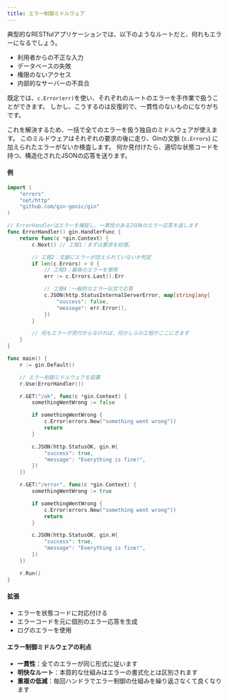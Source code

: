 ```yaml
---
title: エラー制御ミドルウェア
---
```


典型的なRESTfulアプリケーションでは、以下のようなルートだと、何れもエラーになるでしょう。

- 利用者からの不正な入力
- データベースの失敗
- 権限のないアクセス
- 内部的なサーバーの不具合

既定では、`c.Error(err)`を使い、それぞれのルートのエラーを手作業で扱うことができます。
しかし、こうするのは反復的で、一貫性のないものになりがちです。

これを解決するため、一括で全てのエラーを扱う独自のミドルウェアが使えます。
このミルドウェアはそれぞれの要求の後に走り、Ginの文脈 (`c.Errors`) に加えられたエラーがないか検査します。
何か見付けたら、適切な状態コードを持つ、構造化されたJSONの応答を送ります。

#### 例

```go
import (
	"errors"
	"net/http"
	"github.com/gin-gonic/gin"
)

// ErrorHandlerはエラーを捕捉し、一貫性のあるJSONのエラー応答を返します
func ErrorHandler() gin.HandlerFunc {
    return func(c *gin.Context) {
        c.Next() // 工程1：まずは要求を処理。

        // 工程2：文脈にエラーが加えられていないか判定
        if len(c.Errors) > 0 {
            // 工程3：最後のエラーを使用
            err := c.Errors.Last().Err

            // 工程4：一般的なエラー伝文で応答
            c.JSON(http.StatusInternalServerError, map[string]any{
                "success": false,
                "message": err.Error(),
            })
        }

        // 何もエラーが見付からなければ、何かしらの工程がここにきます
    }
}

func main() {
    r := gin.Default()

    // エラー制御ミドルウェアを設置
    r.Use(ErrorHandler())

    r.GET("/ok", func(c *gin.Context) {
        somethingWentWrong := false

        if somethingWentWrong {
            c.Error(errors.New("something went wrong"))
            return
        }

        c.JSON(http.StatusOK, gin.H{
            "success": true,
            "message": "Everything is fine!",
        })
    })

    r.GET("/error", func(c *gin.Context) {
        somethingWentWrong := true

        if somethingWentWrong {
            c.Error(errors.New("something went wrong"))
            return
        }

        c.JSON(http.StatusOK, gin.H{
            "success": true,
            "message": "Everything is fine!",
        })
    })

    r.Run()
}

```

#### 拡張

- エラーを状態コードに対応付ける
- エラーコードを元に個別のエラー応答を生成
- ログのエラーを使用

#### エラー制御ミドルウェアの利点

- **一貫性**：全てのエラーが同じ形式に従います
- **明快なルート**：本質的な仕組みはエラーの書式化とは区別されます
- **重複の低減**：毎回ハンドラでエラー制御の仕組みを繰り返さなくて良くなります
